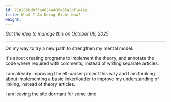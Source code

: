 ```yaml
---
id: 718206bd0f3a462aa485a65a2bf1e42a
title: What I Am Doing Right Now?
weight:
---
```


*Got the idea to manage this on October 06, 2025*

---

On my way to try a new path to strengthen my mental model.

It's about creating programs to implement the theory, and annotate the code where required with comments, instead of writing separate articles.

I am already improving the elf-parser project this way and I am thinking about implementing a basic linker/loader to improve my understanding of linking, instead of theory articles.

I am leaving the site dormant for some time